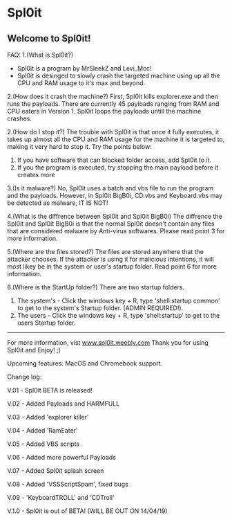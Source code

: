 # Spl0it
Welcome to Spl0it!
-----------------
FAQ:
1.(What is Spl0it?)
* Spl0it is a program by MrSleekZ and Levi_Mcc!
* Spl0it is desinged to slowly crash the targeted machine using up all the CPU and RAM usage to it's max and beyond.

2.(How does it crash the machine?)
First, Spl0it kills explorer.exe and then runs the payloads.
There are currently 45 payloads ranging from RAM and CPU eaters in Version 1.
Spl0it loops the payloads untill the machine crashes.

2.(How do I stop it?)
The trouble with Spl0it is that once it fully executes, it takes up almost all the CPU and RAM usage for the machine it is targeted to, making it very hard to stop it. Try the points below:
1. If you have software that can blocked folder access, add Spl0it to it.
2. If you the program is executed, try stopping the main payload before it creates more

3.(Is it malware?)
No, Spl0it uses a batch and vbs file to run the program and the payloads. However, in Spl0it BigB0i, CD.vbs and Keyboard.vbs may be detected as malware, IT IS NOT!

4.(What is the diffrence between Spl0it and Spl0it BigB0i)
The diffrence the Spl0it and Spl0it BigB0i is that the normal Spl0it doesn't contain any files that are considered malware by Anti-virus softwares. Please read point 3 for more information.

5.(Where are the files stored?)
The files are stored anywhere that the attacker chooses. 
If the attacker is using it for malicious intentions, it will most likey be in the system or user's startup folder. Read point 6 for more information.

6.(Where is the StartUp folder?)
There are two startup folders.
1. The system's - Click the windows key + R, type 'shell:startup common' to get to the system's Startup folder. (ADMIN REQUIRED!).
2. The users - Click the windows key + R, type 'shell:startup' to get to the users Startup folder.
--------------------------------------------------
For more information, vist www.spl0it.weebly.com
Thank you for using Spl0it and Enjoy! ;)

Upcoming features: MacOS and Chromebook support.

Change log:

V.01 - Spl0it BETA is released!

V.02 - Added Payloads and HARMFULL

V.03 - Added 'explorer killer'

V.04 - Added 'RamEater'

V.05 - Added VBS scripts

V.06 - Added more powerful Payloads  

V.07 - Added Spl0it splash screen

V.08 - Added 'VSSScriptSpam', fixed bugs

V.09 - 'KeyboardTROLL' and 'CDTroll'

V.1.0 - Spl0it is out of BETA! (WILL BE OUT ON 14/04/19)
